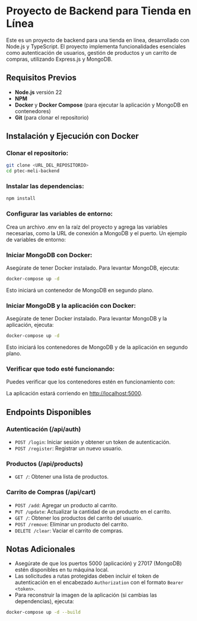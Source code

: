 # Proyecto de Backend para Tienda en Línea

Este es un proyecto de backend para una tienda en línea, desarrollado con Node.js y TypeScript. El proyecto implementa funcionalidades esenciales como autenticación de usuarios, gestión de productos y un carrito de compras, utilizando Express.js y MongoDB.

## Requisitos Previos

- **Node.js** versión 22
- **NPM**
- **Docker** y **Docker Compose** (para ejecutar la aplicación y MongoDB en contenedores)
- **Git** (para clonar el repositorio)

## Instalación y Ejecución con Docker

### Clonar el repositorio:

```bash
git clone <URL_DEL_REPOSITORIO>
cd ptec-meli-backend
```

### Instalar las dependencias:

```bash
npm install
```

### Configurar las variables de entorno:
Crea un archivo .env en la raíz del proyecto y agrega las variables necesarias, como la URL de conexión a MongoDB y el puerto. Un ejemplo de variables de entorno:

### Iniciar MongoDB con Docker:

Asegúrate de tener Docker instalado. Para levantar MongoDB, ejecuta:

```bash
docker-compose up -d
```

Esto iniciará un contenedor de MongoDB en segundo plano.

### Iniciar MongoDB y la aplicación con Docker:
Asegúrate de tener Docker instalado. Para levantar MongoDB y la aplicación, ejecuta:

```bash
docker-compose up -d
```

Esto iniciará los contenedores de MongoDB y de la aplicación en segundo plano.

### Verificar que todo esté funcionando:
Puedes verificar que los contenedores estén en funcionamiento con:

La aplicación estará corriendo en [http://localhost:5000](http://localhost:5000).

## Endpoints Disponibles

### Autenticación (/api/auth)

- `POST /login`: Iniciar sesión y obtener un token de autenticación.
- `POST /register`: Registrar un nuevo usuario.

### Productos (/api/products)

- `GET /`: Obtener una lista de productos.

### Carrito de Compras (/api/cart)

- `POST /add`: Agregar un producto al carrito.
- `PUT /update`: Actualizar la cantidad de un producto en el carrito.
- `GET /`: Obtener los productos del carrito del usuario.
- `POST /remove`: Eliminar un producto del carrito.
- `DELETE /clear`: Vaciar el carrito de compras.

## Notas Adicionales

- Asegúrate de que los puertos 5000 (aplicación) y 27017 (MongoDB) estén disponibles en tu máquina local.
- Las solicitudes a rutas protegidas deben incluir el token de autenticación en el encabezado `Authorization` con el formato `Bearer <token>`.
- Para reconstruir la imagen de la aplicación (si cambias las dependencias), ejecuta:

```bash
docker-compose up -d --build
```
